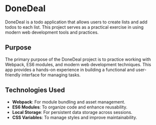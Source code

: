 # DoneDeal

DoneDeal is a todo application that allows users to create lists and add todos to each list. This project serves as a practical exercise in using modern web development tools and practices.

## Purpose

The primary purpose of the DoneDeal project is to practice working with Webpack, ES6 modules, and modern web development techniques. This app provides a hands-on experience in building a functional and user-friendly interface for managing tasks.

## Technologies Used

- **Webpack**: For module bundling and asset management.
- **ES6 Modules**: To organize code and enhance reusability.
- **Local Storage**: For persistent data storage across sessions.
- **CSS Variables**: To manage styles and improve maintainability.
